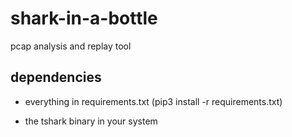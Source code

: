 # shark-in-a-bottle

pcap analysis and replay tool

## dependencies

- everything in requirements.txt (pip3 install -r requirements.txt)

- the tshark binary in your system


